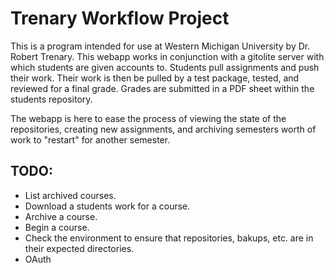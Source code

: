 # Trenary Workflow Project

This is a program intended for use at Western Michigan University by Dr. Robert Trenary. This webapp works in conjunction with a gitolite server with which students are given accounts to. 
Students pull assignments and push their work. Their work is then be pulled by a test package, tested, and reviewed for a final grade. Grades are submitted in a PDF sheet within the students repository. 

The webapp is here to ease the process of viewing the state of the repositories, creating new assignments, and archiving semesters worth of work to "restart" for another semester.


## TODO:
* List archived courses.
* Download a students work for a course.
* Archive a course.
* Begin a course.
* Check the environment to ensure that repositories, bakups, etc. are in their expected directories.
* OAuth

